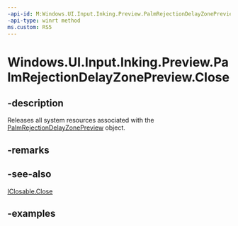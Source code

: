 ```yaml
---
-api-id: M:Windows.UI.Input.Inking.Preview.PalmRejectionDelayZonePreview.Close
-api-type: winrt method
ms.custom: RS5
---
```


<!-- Method syntax.
public void PalmRejectionDelayZonePreview.Close()
-->

# Windows.UI.Input.Inking.Preview.PalmRejectionDelayZonePreview.Close

## -description

Releases all system resources associated with the [PalmRejectionDelayZonePreview](palmrejectiondelayzonepreview.md) object.

## -remarks

## -see-also

[IClosable.Close](../windows.foundation/iclosable_close_811482585.md)

## -examples
